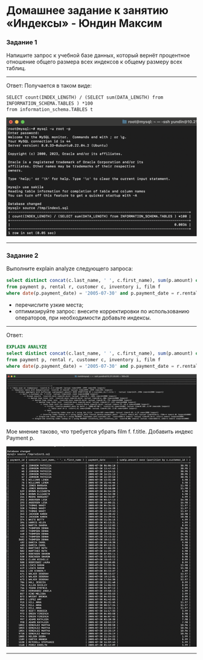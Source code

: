 # Домашнее задание к занятию «Индексы» - Юндин Максим

### Задание 1

Напишите запрос к учебной базе данных, который вернёт процентное отношение общего размера всех индексов к общему размеру всех таблиц.

---

Ответ: 
Получается в таком виде: 

```
SELECT count(INDEX_LENGTH) / (SELECT sum(DATA_LENGTH) from INFORMATION_SCHEMA.TABLES ) *100 
from information_schema.TABLES t
```

![index1](https://github.com/YundinMS/slrb-screen/blob/main/index/Index1.png)

---



### Задание 2

Выполните explain analyze следующего запроса:
```sql
select distinct concat(c.last_name, ' ', c.first_name), sum(p.amount) over (partition by c.customer_id, f.title)
from payment p, rental r, customer c, inventory i, film f
where date(p.payment_date) = '2005-07-30' and p.payment_date = r.rental_date and r.customer_id = c.customer_id and i.inventory_id = r.inventory_id
```
- перечислите узкие места;
- оптимизируйте запрос: внесите корректировки по использованию операторов, при необходимости добавьте индексы.

---

Ответ: 

```sql
EXPLAIN ANALYZE
select distinct concat(c.last_name, ' ', c.first_name), sum(p.amount) over (partition by c.customer_id, f.title)
from payment p, rental r, customer c, inventory i, film f
where date(p.payment_date) = '2005-07-30' and p.payment_date = r.rental_date and r.customer_id = c.customer_id and i.inventory_id = r.inventory_id
```

![EXPLAIN](https://github.com/YundinMS/slrb-screen/blob/main/index/EXPLAIN.png)

Мое мнение таково, что требуется убрать film f. f.title. 
Добавить индекс Payment p. 

![select1](https://github.com/YundinMS/slrb-screen/blob/main/index/select1.png)

---
